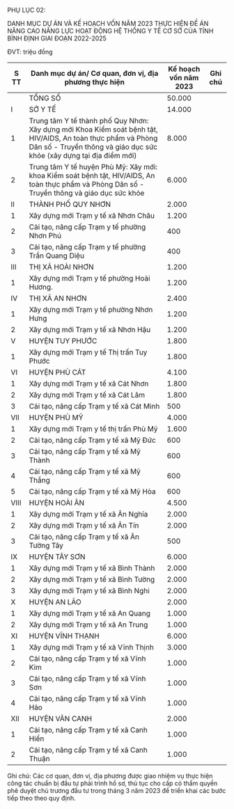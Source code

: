 PHỤ LỤC 02:

DANH MỤC DỰ ÁN VÀ KẾ HOẠCH VỐN NĂM 2023 THỰC HIỆN ĐỀ ÁN NÂNG CAO NĂNG LỰC HOẠT ĐỘNG HỆ THỐNG Y TẾ CƠ SỞ CỦA TỈNH BÌNH ĐỊNH GIAI ĐOẠN 2022-2025

ĐVT: triệu đồng

| S TT | Danh mục dự án/ Cơ quan, đơn vị, địa phương thực hiện | Kế hoạch vốn năm 2023 | Ghi chú |
|---|---|---|---|
|  | TỔNG SỐ | 50.000 |  |
| I | SỞ Y TẾ | 14.000 |  |
| 1 | Trung tâm Y tế thành phố Quy Nhơn: Xây dựng mới Khoa Kiểm soát bệnh tật, HIV/AIDS, An toàn thực phẩm và Phòng Dân số - Truyền thông và giáo dục sức khỏe (xây dựng tại địa điểm mới) | 8.000 |  |
| 2 | Trung tâm Y tế huyện Phù Mỹ: Xây mới: khoa Kiểm soát bệnh tật, HIV/AIDS, An toàn thực phẩm và Phòng Dân số - Truyền thông và giáo dục sức khỏe | 6.000 |  |
| II | THÀNH PHỐ QUY NHƠN | 2.000 |  |
| 1 | Xây dựng mới Trạm y tế xã Nhơn Châu | 1.200 |  |
| 2 | Cải tạo, nâng cấp Trạm y tế phường Nhơn Phú | 400 |  |
| 3 | Cải tạo, nâng cấp Trạm y tế phường Trần Quang Diệu | 400 |  |
| III | THỊ XÃ HOÀI NHƠN | 1.200 |  |
| 1 | Xây dựng mới Trạm y tế phường Hoài Hương. | 1.200 |  |
| IV | THỊ XÃ AN NHƠN | 2.400 |  |
| 1 | Xây dựng mới Trạm y tế phường Nhơn Hưng | 1.200 |  |
| 2 | Xây dựng mới Trạm y tế xã Nhơn Hậu | 1.200 |  |
| V | HUYỆN TUY PHƯỚC | 1.800 |  |
| 1 | Xây dựng mới Trạm y tế Thị trấn Tuy Phước | 1.800 |  |
| VI | HUYỆN PHÙ CÁT | 4.100 |  |
| 1 | Xây dựng mới Trạm y tế xã Cát Nhơn | 1.800 |  |
| 2 | Xây dựng mới Trạm y tế xã Cát Lâm | 1.800 |  |
| 3 | Cải tạo, nâng cấp Trạm y tế xã Cát Minh | 500 |  |
| VII | HUYỆN PHÙ MỸ | 4.000 |  |
| 1 | Xây dựng mới Trạm y tế thị trấn Phù Mỹ | 1.600 |  |
| 2 | Cải tạo, nâng cấp Trạm y tế xã Mỹ Đức | 600 |  |
| 3 | Cải tạo, nâng cấp Trạm y tế xã Mỹ Thành | 600 |  |
| 4 | Cải tạo, nâng cấp Trạm y tế xã Mỹ Thắng | 600 |  |
| 5 | Cải tạo, nâng cấp Trạm y tế xã Mỹ Hòa | 600 |  |
| VIII | HUYỆN HOÀI ÂN | 4.500 |  |
| 1 | Xây dựng mới Trạm y tế xã Ân Nghĩa | 2.000 |  |
| 2 | Xây dựng mới Trạm y tế xã Ân Tín | 2.000 |  |
| 3 | Cải tạo, nâng cấp Trạm y tế xã Ân Tường Tây | 500 |  |
| IX | HUYỆN TÂY SƠN | 6.000 |  |
| 1 | Xây dựng mới Trạm y tế xã Bình Thành | 2.000 |  |
| 2 | Xây dựng mới Trạm y tế xã Bình Tường | 2.000 |  |
| 3 | Xây dựng mới Trạm y tế xã Bình Nghi | 2.000 |  |
| X | HUYỆN AN LÃO | 2.000 |  |
| 1 | Xây dựng mới Trạm y tế xã An Quang | 1.000 |  |
| 2 | Xây dựng mới Trạm y tế xã An Trung | 1.000 |  |
| XI | HUYỆN VĨNH THẠNH | 6.000 |  |
| 1 | Xây dựng mới Trạm y tế xã Vĩnh Thịnh | 3.000 |  |
| 2 | Cải tạo, nâng cấp Trạm y tế xã Vĩnh Kim | 1.000 |  |
| 3 | Cải tạo, nâng cấp Trạm y tế xã Vĩnh Sơn | 1.000 |  |
| 4 | Cải tạo, nâng cấp Trạm y tế xã Vĩnh Hảo | 1.000 |  |
| XII | HUYỆN VÂN CANH | 2.000 |  |
| 1 | Cải tạo, nâng cấp Trạm y tế xã Canh Hiển | 1.000 |  |
| 2 | Cải tạo, nâng cấp Trạm y tế xã Canh Thuận | 1.000 |  |

Ghi chú: Các cơ quan, đơn vị, địa phương được giao nhiệm vụ thực hiện công tác chuẩn bị đầu tư phải trình hồ sơ, thủ tục cho cấp có thẩm quyền phê duyệt chủ trương đầu tư trong tháng 3 năm 2023 để triển khai các bước tiếp theo theo quy định.